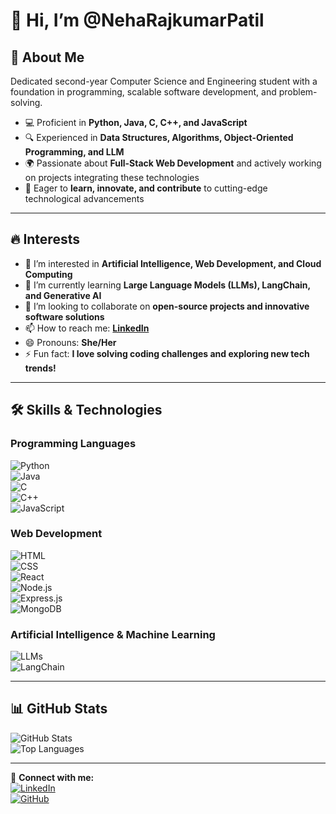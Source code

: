 # 👋 Hi, I’m @NehaRajkumarPatil  

## 🚀 About Me  
Dedicated second-year Computer Science and Engineering student with a foundation in programming, scalable software development, and problem-solving.  

- 💻 Proficient in **Python, Java, C, C++, and JavaScript**  
- 🔍 Experienced in **Data Structures, Algorithms, Object-Oriented Programming, and LLM**  
- 🌍 Passionate about **Full-Stack Web Development** and actively working on projects integrating these technologies  
- 🎯 Eager to **learn, innovate, and contribute** to cutting-edge technological advancements  

---

## 🔥 Interests  
- 👀 I’m interested in **Artificial Intelligence, Web Development, and Cloud Computing**  
- 🌱 I’m currently learning **Large Language Models (LLMs), LangChain, and Generative AI**  
- 💞️ I’m looking to collaborate on **open-source projects and innovative software solutions**  
- 📫 How to reach me: **[LinkedIn](https://www.linkedin.com/in/neha-rajkumar-patil-746406305/)**  
- 😄 Pronouns: **She/Her**  
- ⚡ Fun fact: **I love solving coding challenges and exploring new tech trends!**  

---

## 🛠️ Skills & Technologies  
### **Programming Languages**  
![Python](https://img.shields.io/badge/Python-3776AB?style=for-the-badge&logo=python&logoColor=white)  
![Java](https://img.shields.io/badge/Java-ED8B00?style=for-the-badge&logo=openjdk&logoColor=white)  
![C](https://img.shields.io/badge/C-00599C?style=for-the-badge&logo=c&logoColor=white)  
![C++](https://img.shields.io/badge/C++-00599C?style=for-the-badge&logo=c%2B%2B&logoColor=white)  
![JavaScript](https://img.shields.io/badge/JavaScript-F7DF1E?style=for-the-badge&logo=javascript&logoColor=black)  

### **Web Development**  
![HTML](https://img.shields.io/badge/HTML5-E34F26?style=for-the-badge&logo=html5&logoColor=white)  
![CSS](https://img.shields.io/badge/CSS3-1572B6?style=for-the-badge&logo=css3&logoColor=white)  
![React](https://img.shields.io/badge/React-20232A?style=for-the-badge&logo=react&logoColor=61DAFB)  
![Node.js](https://img.shields.io/badge/Node.js-43853D?style=for-the-badge&logo=node.js&logoColor=white)  
![Express.js](https://img.shields.io/badge/Express.js-000000?style=for-the-badge&logo=express&logoColor=white)  
![MongoDB](https://img.shields.io/badge/MongoDB-4EA94B?style=for-the-badge&logo=mongodb&logoColor=white)  

### **Artificial Intelligence & Machine Learning**  
![LLMs](https://img.shields.io/badge/Large%20Language%20Models-FF6F00?style=for-the-badge&logo=openai&logoColor=white)  
![LangChain](https://img.shields.io/badge/LangChain-FF4500?style=for-the-badge&logo=chainlink&logoColor=white)  

---

## 📊 GitHub Stats  
![GitHub Stats](https://github-readme-stats.vercel.app/api?username=NehaRajkumarPatil&show_icons=true&theme=dark)  
![Top Languages](https://github-readme-stats.vercel.app/api/top-langs/?username=NehaRajkumarPatil&layout=compact&theme=dark)  

---

🔗 **Connect with me:**  
[![LinkedIn](https://img.shields.io/badge/LinkedIn-blue?style=for-the-badge&logo=linkedin)](https://www.linkedin.com/in/neha-rajkumar-patil-746406305/)  
[![GitHub](https://img.shields.io/badge/GitHub-black?style=for-the-badge&logo=github)](https://github.com/NehaRajkumarPatil)  
